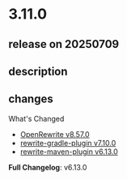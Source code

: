 # 3.11.0

## release on 20250709

## description

## changes

What's Changed

* <a href="https://github.com/openrewrite/rewrite/releases/tag/v8.57.0">OpenRewrite v8.57.0</a>
* <a href="https://github.com/openrewrite/rewrite-gradle-plugin/releases/tag/v7.10.0">rewrite-gradle-plugin v7.10.0</a>
* <a href="https://github.com/openrewrite/rewrite-maven-plugin/releases/tag/v6.13.0">rewrite-maven-plugin v6.13.0</a>

<strong>Full Changelog</strong>: v6.13.0


